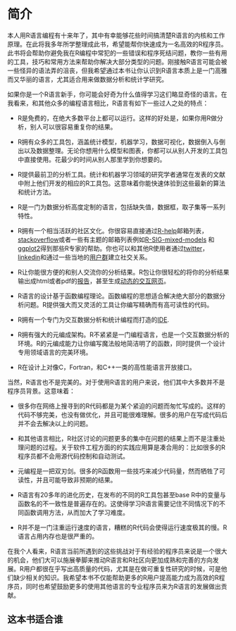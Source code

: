 简介
=======

本人用R语言编程有十来年了，其中有幸能够花些时间搞清楚R语言的内核和工作原理。在此将我多年所学整理成此书，希望能帮你快速成为一名高效的R程序员。此书将会帮助你避免我在R编程中常犯的一些错误和程序死结问题，教你一些有用的工具，技巧和常用方法来帮助你解决大部分类型的问题。刚接触R语言可能会被一些怪异的语法弄的沮丧，但我希望通过本书让你认识到R语言本质上是一门高雅而又华丽的语言，尤其适合用来做数据分析和统计学研究。

如果你是一个R语言新手，你可能会好奇为什么值得学习这们略显奇怪的语言。在我看来，和其他众多的编程语言相比，R语言有如下一些过人之处的特点：

* R是免费的，在绝大多数平台上都可以运行。这样的好处是，如果你用R做分析，别人可以很容易重复你的结果。

* R拥有众多的工具包，涵盖统计模型，机器学习，数据可视化，数据倒入与倒出以及数据整理。无论你想用什么模型和图表，你都可以从别人开发的工具包中直接使用。花最少的时间从别人那里学到你想要的。

* R提供最前卫的分析工具。统计和机器学习领域的研究学者通常在发表的文献中附上他们开发的相应的R工具包。这意味着你能快速体验到这些最新的算法和统计方法。

* R是一门为数据分析高度定制的语言，包括缺失值，数据框，取子集等一系列特性。

* R拥有一个相当活跃的社区文化。你很容易直接通过[R-help](https://stat.ethz.ch/mailman/listinfo/r-help)邮箱列表，[stackoverflow](http://stackoverflow.com/questions/tagged/r)或者一些有主题的邮箱列表例如[R-SIG-mixed-models](https://stat.ethz.ch/mailman/listinfo/r-sig-mixed-models) 和 [ggplot2](https://groups.google.com/forum/#!forum/ggplot2)得到那些R专家的帮助。你也可以和其他R使用者通过[twitter](https://twitter.com/search?q=%23rstats)，[linkedin](http://www.linkedin.com/groups/R-Project-Statistical-Computing-77616)和通过一些当地的[用户群](http://blog.revolutionanalytics.com/local-r-groups.html)建立社交关系。


* R让你能很方便的和别人交流你的分析结果。R包让你很轻松的将你的分析结果输出成html或者pdf的[报告](http://yihui.name/knitr/)，甚至生成[动态的交互网页](http://www.rstudio.com/shiny/)。

* R语言的设计基于函数编程理论。函数编程的思想适合解决绝大部分的数据分析问题。R提供强大而又灵活的工具让你编写精确而有高可读性的代码。

* R拥有一个专门为交互数据分析和统计编程而打造的[IDE](http://www.rstudio.com/ide/).

* R拥有强大的元编成架构。R不紧紧是一门编程语言，也是一个交互数据分析的环境。R的元编成能力让你编写魔法般地简洁明了的函数，同时提供一个设计专用领域语言的完美环境。

* R在设计上对像C，Fortran，和C++一类的高性能语言开放接口。

当然，R语言也不是完美的。对于使用R语言的用户来说，他们其中大多数并不是程序员背景。这意味着：

* 很多你在网络上搜寻到的R代码都是为某个紧迫的问题而匆忙写成的。这样的代码不够完美，也没有做优化，并且可能很难理解。很多的用户在写成代码后并不会去解决以上的问题。

* 和其他语言相比，R社区讨论的问题更多的集中在问题的结果上而不是注重处理问题的过程。关于软件工程方面的的实践应用算是凑合用的：比如很多的R程序员都不会用源代码控制和自动测试。

* 元编程是一把双刃剑。很多的R函数用一些技巧来减少代码量，然而牺牲了可读性，并且可能导致非预期的结果。

* R语言有20多年的进化历史，在发布的不同的R工具包甚至base R中的变量与函数名的不一致性是普遍存在的。这使得学习R语言需要记住不同情况下的不同函数调用方法，从而加大了学习难度。

* R并不是一门注重运行速度的语言，糟糕的R代码会使得运行速度极其的慢。R语言占用内存也是很严重的。

在我个人看来，R语言当前所遇到的这些挑战对于有经验的程序员来说是一个很大的机会，他们大可以施展拳脚来推动R语言和R社区向更加成熟和完善的方向发展。R用户都很在乎写出高质量的代码，尤其是在做可重复性研究的时候，可是他们缺少相关的知识。我希望本书不仅能帮助更多的R用户提高能力成为高效的R程序员，同时也希望鼓励更多的使用其他语言的专业程序员来为R语言的发展做出贡献。


## 这本书适合谁





